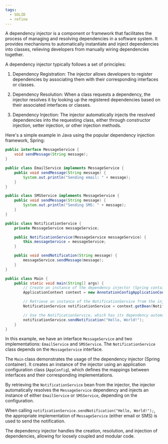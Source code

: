 ```yaml
---
tags:
  - SOLID
  - refine
---
```

A dependency injector is a component or framework that facilitates the process of managing and resolving dependencies in a software system. It provides mechanisms to automatically instantiate and inject dependencies into classes, relieving developers from manually wiring dependencies together.

A dependency injector typically follows a set of principles:

1. Dependency Registration: The injector allows developers to register dependencies by associating them with their corresponding interfaces or classes.

2. Dependency Resolution: When a class requests a dependency, the injector resolves it by looking up the registered dependencies based on their associated interfaces or classes.

3. Dependency Injection: The injector automatically injects the resolved dependencies into the requesting class, either through constructor injection, setter injection, or other injection methods.

Here's a simple example in Java using the popular dependency injection framework, Spring:

```java
public interface MessageService {
    void sendMessage(String message);
}

public class EmailService implements MessageService {
    public void sendMessage(String message) {
        System.out.println("Sending email: " + message);
    }
}

public class SMSService implements MessageService {
    public void sendMessage(String message) {
        System.out.println("Sending SMS: " + message);
    }
}

public class NotificationService {
    private MessageService messageService;

    public NotificationService(MessageService messageService) {
        this.messageService = messageService;
    }

    public void sendNotification(String message) {
        messageService.sendMessage(message);
    }
}

public class Main {
    public static void main(String[] args) {
        // Create an instance of the dependency injector (Spring container)
        ApplicationContext context = new AnnotationConfigApplicationContext(AppConfig.class);

        // Retrieve an instance of the NotificationService from the injector
        NotificationService notificationService = context.getBean(NotificationService.class);

        // Use the NotificationService, which has its dependency automatically injected
        notificationService.sendNotification("Hello, World!");
    }
}
```

In this example, we have an interface `MessageService` and two implementations: `EmailService` and `SMSService`. The `NotificationService` class depends on the `MessageService` interface.

The `Main` class demonstrates the usage of the dependency injector (Spring container). It creates an instance of the injector using an application configuration class (`AppConfig`), which defines the mappings between interfaces and their corresponding implementations.

By retrieving the `NotificationService` bean from the injector, the injector automatically resolves the `MessageService` dependency and injects an instance of either `EmailService` or `SMSService`, depending on the configuration.

When calling `notificationService.sendNotification("Hello, World!");`, the appropriate implementation of `MessageService` (either email or SMS) is used to send the notification.

The dependency injector handles the creation, resolution, and injection of dependencies, allowing for loosely coupled and modular code.